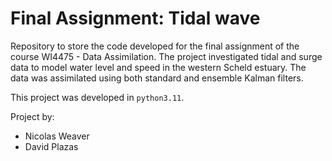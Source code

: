 # Final Assignment: Tidal wave

Repository to store the code developed for the final assignment of the course WI4475 -
Data Assimilation. The project investigated tidal and surge data
to model water level and speed in the western Scheld estuary. The data was
assimilated using both standard and ensemble Kalman filters.

This project was developed in `python3.11`.

Project by:

- Nicolas Weaver
- David Plazas
